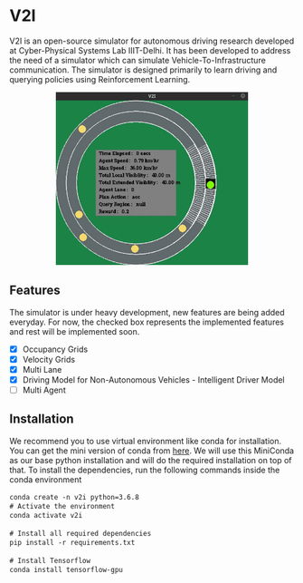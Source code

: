 # V2I

V2I is an open-source simulator for autonomous driving research developed at Cyber-Physical Systems Lab IIIT-Delhi. It has been developed to address the need of a simulator which can simulate Vehicle-To-Infrastructure communication. The simulator is designed primarily to learn driving and querying policies using Reinforcement Learning.

<p align="center">
  <img width="340" height="305" src="v2i/src/data/images/logo.gif">
</p>

## Features

The simulator is under heavy development, new features are being added everyday. For now, the checked box represents the implemented features and rest will be implemented soon.

- [x] Occupancy Grids
- [x] Velocity Grids
- [x] Multi Lane
- [x] Driving Model for Non-Autonomous Vehicles - Intelligent Driver Model
- [ ] Multi Agent

## Installation

We recommend you to use virtual environment like conda for installation. You can get the mini version of conda from [here](https://docs.conda.io/en/latest/miniconda.html). We will use this MiniConda as our base python installation and will do the required installation on top of that. To install the dependencies, run the following commands inside the conda environment

```
conda create -n v2i python=3.6.8
# Activate the environment
conda activate v2i

# Install all required dependencies
pip install -r requirements.txt

# Install Tensorflow
conda install tensorflow-gpu
```